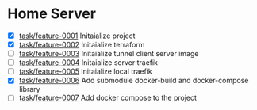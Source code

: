 # Home Server

- [x] [task/feature-0001](https://github.com/wtfauonabt/home-server/tree/task/feature-0001) Initaialize project
- [x] [task/feature-0002](https://github.com/wtfauonabt/home-server/tree/task/feature-0002) Initaialize terraform
- [ ] [task/feature-0003](https://github.com/wtfauonabt/home-server/tree/task/feature-0003) Initaialize tunnel client server image
- [ ] [task/feature-0004](https://github.com/wtfauonabt/home-server/tree/task/feature-0004) Initaialize server traefik
- [ ] [task/feature-0005](https://github.com/wtfauonabt/home-server/tree/task/feature-0005) Initaialize local traefik
- [x] [task/feature-0006](https://github.com/wtfauonabt/home-server/tree/task/feature-0006) Add submodule docker-build and docker-compose library
- [ ] [task/feature-0007](https://github.com/wtfauonabt/home-server/tree/task/feature-0007) Add docker compose to the project